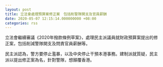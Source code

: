 ```yaml
---
layout: post
title: 立法會處理預算案修正案　包括削警隊開支及官員薪酬
date: 2020-05-07 12:15:14.000000000 +08:00
categories: rss
---
```


立法會繼續審議《2020年撥款條例草案》，處理民主派議員就財政預算案提出的修正案，包括削減警隊開支及問責官員薪酬等。

民主派認為，警方要停止濫暴，以及中央停止干預本港事務。建制派就質疑，民主派以提出修正案為名，針對警隊，想顛覆香港。
